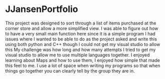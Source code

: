 # JJansenPortfolio
 
This project was designed to sort through a list of items purchased at the corner store and allow a more simplified view.
I was able to figure out how to have a very small main function here since it is a simple program
I had issues where I wanted to be able to do as the project asked and write this using both python and C++ though I could not get my visual studio to allow this
My challenge was how long and how many attempts I tried to get my visual studio to allow me to use multiple languages together.
I enjoyed learning about Maps and how to use them, I enjoyed how simple that made this feel to me.
I use a lot of space when writing my programs so that when things go together you can clearly tell by the group they are in.